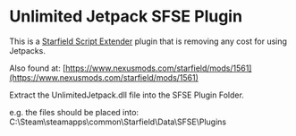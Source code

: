 # Unlimited Jetpack SFSE Plugin  

This is a [Starfield Script Extender](https://github.com/ianpatt/sfse) plugin that is removing any cost for using Jetpacks.

Also found at: [https://www.nexusmods.com/starfield/mods/1561](https://www.nexusmods.com/starfield/mods/1561)


Extract the UnlimitedJetpack.dll file into the SFSE Plugin Folder.

e.g. the files should be placed into:
C:\Steam\steamapps\common\Starfield\Data\SFSE\Plugins
